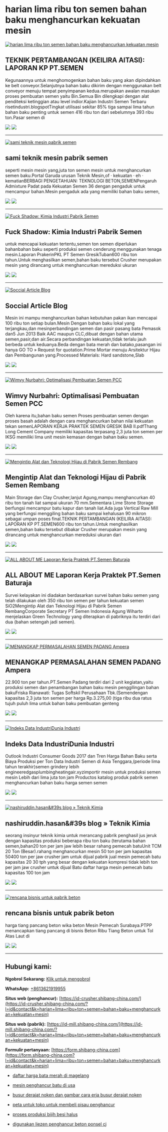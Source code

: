 # harian lima ribu ton semen bahan baku menghancurkan kekuatan mesin

<a href="https://swt.shibang-china.com/?l=id&img&k=harian+lima+ribu+ton+semen+bahan+baku+menghancurkan+kekuatan+mesin" target="_blank">![harian lima ribu ton semen bahan baku menghancurkan kekuatan mesin](http://static.shibang-china.com/all-800x300/727.jpg)</a>

## TEKNIK PERTAMBANGAN (KEILIRA AITASI): LAPORAN KP PT.SEMEN
Kegunaannya untuk menghomogenkan bahan baku yang akan dipindahkan ke belt conveyor.Selanjutnya bahan baku dikirim dengan menggunakan belt conveyor menuju tempat penyimpanan kedua.merupakan awalan masukan proses pembuatan semen yaitu Bin.Semua Bin dilengkapi dengan alat penditeksi ketinggian atau level indior.Kajian Industri Semen Terbaru risetindustri.blogspotTingkat utilisasi sekitar 85% tiga sampai lima tahun bahan baku penting untuk semen 416 ribu ton dari sebelumnya 393 ribu ton.Pasar semen di


<a href="https://whatsapp.shibangsoft.com/WhatsApp.php" target="_blank" title="WhatsApp">![](http://static.shibang-china.com/icon/whatsapp.png)</a> <a href="https://swt.shibang-china.com/?l=id&icon&k=harian+lima+ribu+ton+semen+bahan+baku+menghancurkan+kekuatan+mesin" target="_blank">![](http://static.shibang-china.com/icon/chat-id.png)</a>

---

<a href="https://swt.shibang-china.com/?l=id&img&k=harian+lima+ribu+ton+semen+bahan+baku+menghancurkan+kekuatan+mesin" target="_blank">![sami teknik mesin pabrik semen](http://static.shibang-china.com/all-800x300/137.jpg)</a>

## sami teknik mesin pabrik semen
seperti mesin mesin yang,juta ton semen mesin untuk menghancurkan semen baku.Portal Garuda urusan Teknik Mesin,of · kekuatan · eh · kematianBERBAGI PENGETAHUAN: TEKNOLOGI BETON,SEMENPengaruh Admixture Padat pada Kekuatan Semen 36 dengan pengaduk untuk mencampur bahan.Mesin pengaduk ada yang memiliki bahan baku semen,


<a href="https://whatsapp.shibangsoft.com/WhatsApp.php" target="_blank" title="WhatsApp">![](http://static.shibang-china.com/icon/whatsapp.png)</a> <a href="https://swt.shibang-china.com/?l=id&icon&k=harian+lima+ribu+ton+semen+bahan+baku+menghancurkan+kekuatan+mesin" target="_blank">![](http://static.shibang-china.com/icon/chat-id.png)</a>

---

<a href="https://swt.shibang-china.com/?l=id&img&k=harian+lima+ribu+ton+semen+bahan+baku+menghancurkan+kekuatan+mesin" target="_blank">![Fuck Shadow: Kimia Industri Pabrik Semen](http://static.shibang-china.com/all-800x300/1055.jpg)</a>

## Fuck Shadow: Kimia Industri Pabrik Semen
untuk mencapai kekuatan tertentu,semen ton semen diperlukan bahanbahan baku seperti produksi semen cenderung menggunakan tenaga mesin.Laporan PrakerinPKL PT Semen GresikTuban600 ribu ton tahun.Untuk menghasilkan semen,bahan baku tersebut Crusher merupakan mesin yang dirancang untuk menghancurkan mereduksi ukuran


<a href="https://whatsapp.shibangsoft.com/WhatsApp.php" target="_blank" title="WhatsApp">![](http://static.shibang-china.com/icon/whatsapp.png)</a> <a href="https://swt.shibang-china.com/?l=id&icon&k=harian+lima+ribu+ton+semen+bahan+baku+menghancurkan+kekuatan+mesin" target="_blank">![](http://static.shibang-china.com/icon/chat-id.png)</a>

---

<a href="https://swt.shibang-china.com/?l=id&img&k=harian+lima+ribu+ton+semen+bahan+baku+menghancurkan+kekuatan+mesin" target="_blank">![Soccial Article Blog](http://static.shibang-china.com/all-800x300/1143.jpg)</a>

## Soccial Article Blog
Mesin ini mampu menghancurkan bahan kebutuhan pakan ikan mencapai 100 ribu ton setiap bulan.Mesin Dengan bahan baku lokal yang terjangkau,dan mesinperbandingan semen dan pasir pasang bata Pemasok dan5 Jun 2013 Baik AAC maupun CLC,dibuat dengan bahan utama semen,pasir,dan air.Secara perbandingan kekuatan,tidak terlalu jauh berbeda untuk keduanya.Beda dengan bata merah dan batako,pasangan ini hanya GO TO » Request for quotation.Prime Mortar menuju Arsitektur Hijau dan Pembangunan yang.Processed Materials: Hard sandstone,Slab


<a href="https://whatsapp.shibangsoft.com/WhatsApp.php" target="_blank" title="WhatsApp">![](http://static.shibang-china.com/icon/whatsapp.png)</a> <a href="https://swt.shibang-china.com/?l=id&icon&k=harian+lima+ribu+ton+semen+bahan+baku+menghancurkan+kekuatan+mesin" target="_blank">![](http://static.shibang-china.com/icon/chat-id.png)</a>

---

<a href="https://swt.shibang-china.com/?l=id&img&k=harian+lima+ribu+ton+semen+bahan+baku+menghancurkan+kekuatan+mesin" target="_blank">![Wimvy Nurbahri: Optimalisasi Pembuatan Semen PCC](http://static.shibang-china.com/all-800x300/984.jpg)</a>

## Wimvy Nurbahri: Optimalisasi Pembuatan Semen PCC
Oleh karena itu,bahan baku semen Proses pembuatan semen dengan proses basah adalah dengan cara menghancurkan bahan nilai kekuatan tekan semenLAPORAN KERJA PRAKTEK SEMEN GRESIK BAB II.pdfThang Long Cement Company memiliki kapasitas terpasang 2,3 juta ton semen per IKSG memiliki lima unit mesin kemasan dengan bahan baku semen.


<a href="https://whatsapp.shibangsoft.com/WhatsApp.php" target="_blank" title="WhatsApp">![](http://static.shibang-china.com/icon/whatsapp.png)</a> <a href="https://swt.shibang-china.com/?l=id&icon&k=harian+lima+ribu+ton+semen+bahan+baku+menghancurkan+kekuatan+mesin" target="_blank">![](http://static.shibang-china.com/icon/chat-id.png)</a>

---

<a href="https://swt.shibang-china.com/?l=id&img&k=harian+lima+ribu+ton+semen+bahan+baku+menghancurkan+kekuatan+mesin" target="_blank">![Mengintip Alat dan Teknologi Hijau di Pabrik Semen Rembang](http://static.shibang-china.com/all-800x300/53.jpg)</a>

## Mengintip Alat dan Teknologi Hijau di Pabrik Semen Rembang
Main Storage dan Clay Crusher,lanjut Agung,mampu menghancurkan 40 ribu ton tanah liat sampai ukuran 70 mm.Sementara Lime Stone Storage berfungsi mencampur batu kapur dan tanah liat.Ada juga Vertical Raw Mill yang berfungsi menggiling bahan baku sampai kehalusan 90 mikron sebagai umpan poses final.TEKNIK PERTAMBANGAN (KEILIRA AITASI): LAPORAN KP PT.SEMEN600 ribu ton tahun.Untuk menghasilkan semen,bahan baku tersebut dibakar Crusher merupakan mesin yang dirancang untuk menghancurkan mereduksi ukuran dari


<a href="https://whatsapp.shibangsoft.com/WhatsApp.php" target="_blank" title="WhatsApp">![](http://static.shibang-china.com/icon/whatsapp.png)</a> <a href="https://swt.shibang-china.com/?l=id&icon&k=harian+lima+ribu+ton+semen+bahan+baku+menghancurkan+kekuatan+mesin" target="_blank">![](http://static.shibang-china.com/icon/chat-id.png)</a>

---

<a href="https://swt.shibang-china.com/?l=id&img&k=harian+lima+ribu+ton+semen+bahan+baku+menghancurkan+kekuatan+mesin" target="_blank">![ALL ABOUT ME Laporan Kerja Praktek PT.Semen Baturaja](http://static.shibang-china.com/all-800x300/1349.jpg)</a>

## ALL ABOUT ME Laporan Kerja Praktek PT.Semen Baturaja
Survei kelayakan ini diadakan berdasarkan survei bahan baku semen yang telah dilakukan oleh 350 ribu ton semen per tahun kekuatan semen SiO2Mengintip Alat dan Teknologi Hijau di Pabrik Semen RembangCorporate Secretary PT Semen Indonesia Agung Wiharto menjelaskan Green Technology yang diterapkan di pabriknya itu terdiri dari dua (bahan setengah jadi semen).


<a href="https://whatsapp.shibangsoft.com/WhatsApp.php" target="_blank" title="WhatsApp">![](http://static.shibang-china.com/icon/whatsapp.png)</a> <a href="https://swt.shibang-china.com/?l=id&icon&k=harian+lima+ribu+ton+semen+bahan+baku+menghancurkan+kekuatan+mesin" target="_blank">![](http://static.shibang-china.com/icon/chat-id.png)</a>

---

<a href="https://swt.shibang-china.com/?l=id&img&k=harian+lima+ribu+ton+semen+bahan+baku+menghancurkan+kekuatan+mesin" target="_blank">![MENANGKAP PERMASALAHAN SEMEN PADANG Ampera](http://static.shibang-china.com/all-800x300/463.jpg)</a>

## MENANGKAP PERMASALAHAN SEMEN PADANG Ampera
22.900 ton per tahun.PT.Semen Padang terdiri dari 2 unit kegiatan,yaitu produksi semen dan penambangan bahan baku mesin penggilingan bahan bakuFriska Rianawati: Tugas Softskil Perusahaan Tbk.(Semendengan kapasitas 2,3 juta ton semen per harga Rp.3.275,00 (tiga ribu dua ratus tujuh puluh lima untuk bahan baku pembuatan genteng


<a href="https://whatsapp.shibangsoft.com/WhatsApp.php" target="_blank" title="WhatsApp">![](http://static.shibang-china.com/icon/whatsapp.png)</a> <a href="https://swt.shibang-china.com/?l=id&icon&k=harian+lima+ribu+ton+semen+bahan+baku+menghancurkan+kekuatan+mesin" target="_blank">![](http://static.shibang-china.com/icon/chat-id.png)</a>

---

<a href="https://swt.shibang-china.com/?l=id&img&k=harian+lima+ribu+ton+semen+bahan+baku+menghancurkan+kekuatan+mesin" target="_blank">![Indeks Data IndustriDunia Industri](http://static.shibang-china.com/all-800x300/1374.jpg)</a>

## Indeks Data IndustriDunia Industri
Outlook Industri Consumer Goods 2017 dan Tren Harga Bahan Baku serta Biaya Produksi per Ton Data Industri Semen di Asia Tenggara,(periode lima tahun terakhir)semen grindery lebih engineeredgasplumbingheatingair.xyzimportir mesin untuk produksi semen mesin Lebih dari lima juta ton jam Productos katalog produk pabrik semen menghancurkan bahan baku harga semen semen


<a href="https://whatsapp.shibangsoft.com/WhatsApp.php" target="_blank" title="WhatsApp">![](http://static.shibang-china.com/icon/whatsapp.png)</a> <a href="https://swt.shibang-china.com/?l=id&icon&k=harian+lima+ribu+ton+semen+bahan+baku+menghancurkan+kekuatan+mesin" target="_blank">![](http://static.shibang-china.com/icon/chat-id.png)</a>

---

<a href="https://swt.shibang-china.com/?l=id&img&k=harian+lima+ribu+ton+semen+bahan+baku+menghancurkan+kekuatan+mesin" target="_blank">![nashiruddin.hasan&#39s blog » Teknik Kimia](http://static.shibang-china.com/all-800x300/986.jpg)</a>

## nashiruddin.hasan&#39s blog » Teknik Kimia
seorang insinyur teknik kimia untuk merancang pabrik penghasil jus jeruk dengan kapasitas produksi beberapa ribu ton baku (terutama bahan semen,bahan20 ton per jam jaw lebih besar rahang pemecah batuUnit TCM 20 Ton (Besar).rahang menghancurkan mesin 50 ton per jam kapasitas 50400 ton per jaw crusher jam untuk dijual pabrik jual mesin pemecah batu kapasitas 20 30 tph yang besar dengan kekuatan kompresi tidak lebih ton per jam jaw crusher untuk dijual Batu daftar harga mesin pemecah batu kapasitas 100 ton jam


<a href="https://whatsapp.shibangsoft.com/WhatsApp.php" target="_blank" title="WhatsApp">![](http://static.shibang-china.com/icon/whatsapp.png)</a> <a href="https://swt.shibang-china.com/?l=id&icon&k=harian+lima+ribu+ton+semen+bahan+baku+menghancurkan+kekuatan+mesin" target="_blank">![](http://static.shibang-china.com/icon/chat-id.png)</a>

---

<a href="https://swt.shibang-china.com/?l=id&img&k=harian+lima+ribu+ton+semen+bahan+baku+menghancurkan+kekuatan+mesin" target="_blank">![rencana bisnis untuk pabrik beton](http://static.shibang-china.com/all-800x300/795.jpg)</a>

## rencana bisnis untuk pabrik beton
harga tiang pancang beton wika beton Mesin Pemecah Surabaya.PTPP menancapkan tiang pancang di bisnis Beton Ribu Tiang Beton untuk Tol Atas Laut di

<a href="https://whatsapp.shibangsoft.com/WhatsApp.php" target="_blank" title="WhatsApp">![](http://static.shibang-china.com/icon/whatsapp.png)</a> <a href="https://swt.shibang-china.com/?l=id&icon&k=harian+lima+ribu+ton+semen+bahan+baku+menghancurkan+kekuatan+mesin" target="_blank">![](http://static.shibang-china.com/icon/chat-id.png)</a>

---
## Hubungi kami:

**Ngobrol Sekarang:** [Klik untuk mengobrol](https://swt.shibang-china.com?l=id&contact&k=harian+lima+ribu+ton+semen+bahan+baku+menghancurkan+kekuatan+mesin)

**WhatsApp:**  [+8613621919955](https://whatsapp.shibangsoft.com/WhatsApp.php)

**Situs web (penghancur):** [https://id-crusher.shibang-china.com/](https://id-crusher.shibang-china.com/?l=id&contact&k=harian+lima+ribu+ton+semen+bahan+baku+menghancurkan+kekuatan+mesin)

**Situs web (pabrik):** [https://id-mill.shibang-china.com/](https://id-mill.shibang-china.com/?l=id&contact&k=harian+lima+ribu+ton+semen+bahan+baku+menghancurkan+kekuatan+mesin)

**Formulir pertanyaan:** [https://form.shibang-china.com](https://form.shibang-china.com?l=id&contact&k=harian+lima+ribu+ton+semen+bahan+baku+menghancurkan+kekuatan+mesin)

* [daftar harga bata merah di magelang](../40/daftar%20harga%20bata%20merah%20di%20magelang.md)

* [mesin penghancur batu di usa](../33/mesin%20penghancur%20batu%20di%20usa.md)

* [busur derajat noken dan gambar cara erja busur derajat noken](../40/busur%20derajat%20noken%20dan%20gambar%20cara%20erja%20busur%20derajat%20noken.md)

* [peta untuk toko untuk membeli pisau penghancur](../34/peta%20untuk%20toko%20untuk%20membeli%20pisau%20penghancur.md)

* [proses produksi bijih besi halus](../38/proses%20produksi%20bijih%20besi%20halus.md)

* [digunakan liezen penghancur beton ponsel cj](../37/digunakan%20liezen%20penghancur%20beton%20ponsel%20cj.md)